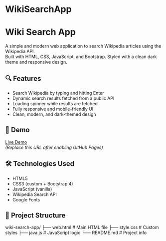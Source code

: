 ﻿# WikiSearchApp
# Wiki Search App

A simple and modern web application to search Wikipedia articles using the Wikipedia API.  
Built with HTML, CSS, JavaScript, and Bootstrap. Styled with a clean dark theme and responsive design.

## 🔍 Features

- Search Wikipedia by typing and hitting Enter
- Dynamic search results fetched from a public API
- Loading spinner while results are fetched
- Fully responsive and mobile-friendly UI
- Clean, modern, and dark-themed design

## 🚀 Demo

[Live Demo](https://yourusername.github.io/wiki-search-app/)  
*(Replace this URL after enabling GitHub Pages)*

## 🛠️ Technologies Used

- HTML5
- CSS3 (custom + Bootstrap 4)
- JavaScript (vanilla)
- Wikipedia Search API
- Google Fonts

## 📁 Project Structure

wiki-search-app/
├── web.html # Main HTML file
├── style.css # Custom styles
├── java.js # JavaScript logic
└── README.md # Project info
